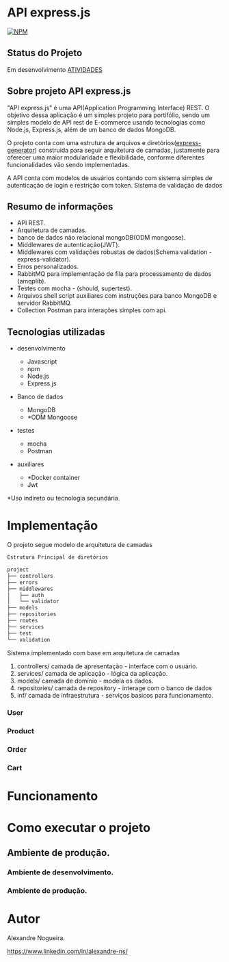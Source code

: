 # API express.js

[![NPM](https://img.shields.io/npm/l/react)](https://github.com/alexandre-ns/API-express/blob/main/LICENSE)

## Status do Projeto

Em desenvolvimento [ATIVIDADES](https://github.com/users/alexandre-ns/projects/1/views/1)

## Sobre projeto API express.js

"API express.js" é uma API(Application Programming Interface) REST. O objetivo dessa aplicação é um simples projeto para portifólio, sendo um simples modelo de API rest de E-commerce usando tecnologias como Node.js, Express.js, além de um banco de dados MongoDB.

O projeto conta com uma estrutura de arquivos e diretórios([express-generator](https://expressjs.com/en/stargenerator.html)) construida para seguir arquitetura de camadas, justamente para oferecer uma maior modularidade e flexibilidade, conforme diferentes funcionalidades vão sendo implementadas.

A API conta com modelos de usuários contando com sistema simples de autenticação de login e restrição com token.
Sistema de validação de dados

## Resumo de informações

- API REST.
- Arquitetura de camadas.
- banco de dados não relacional mongoDB(ODM mongoose).
- Middlewares de autenticação(JWT).
- Middlewares com validações robustas de dados(Schema validation - express-validator).
- Erros personalizados.
- RabbitMQ para implementação de fila para processamento de dados (amqplib).
- Testes com mocha - (should, supertest).
- Arquivos shell script auxiliares com instruções para banco MongoDB e servidor RabbitMQ.
- Collection Postman para interações simples com api.

## Tecnologias utilizadas

- desenvolvimento

  - Javascript
  - npm
  - Node.js
  - Express.js

- Banco de dados

  - MongoDB
  - \*ODM Mongoose

- testes

  - mocha
  - Postman

- auxiliares
  - \*Docker container
  - Jwt

\*Uso indireto ou tecnologia secundária.

# Implementação

O projeto segue modelo de arquitetura de camadas

```bash
Estrutura Principal de diretórios

project
├── controllers
├── errors
├── middlewares
│   ├── auth
│   └── validator
├── models
├── repositories
├── routes
├── services
├── test
└── validation
```

Sistema implementado com base em arquitetura de camadas

1.  controllers/ camada de apresentação - interface com o usuário.
2.  services/ camada de aplicação - lógica da aplicação.
3.  models/ camada de domínio - modela os dados.
4.  repositories/ camada de repository - interage com o banco de dados
5.  inf/ camada de infraestrutura - serviços basicos para funcionamento.

### User

### Product

### Order

### Cart

# Funcionamento

# Como executar o projeto

## Ambiente de produção.

### Ambiente de desenvolvimento.

### Ambiente de produção.

# Autor

Alexandre Nogueira.

https://www.linkedin.com/in/alexandre-ns/

